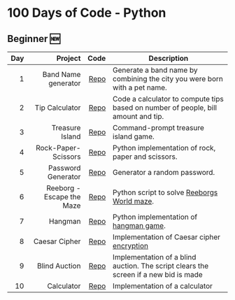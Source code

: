 # 100 Days of Code - Python

## Beginner :new:
| Day |                   Project |                                            Code | Description                                                                               |
|----:|--------------------------:|------------------------------------------------:|-------------------------------------------------------------------------------------------|
|   1 |       Band Name generator | [Repo](Beginner/01_band_name_generator/main.py) | Generate a band name by combining the city you were born with a pet name.                 |
|   2 |            Tip Calculator |      [Repo](Beginner/02_tip_calculator/main.py) | Code a calculator to compute tips based on number of people, bill amount and tip.         |
|   3 |           Treasure Island |     [Repo](Beginner/03_treasure_island/main.py) | Command-prompt treasure island game.                                                      |
|   4 |       Rock-Paper-Scissors | [Repo](Beginner/04_rock_paper_scissors/main.py) | Python implementation of rock, paper and scissors.                                        |
|   5 |        Password Generator |  [Repo](Beginner/05_password_generator/main.py) | Generator a random password.                                                              |
|   6 | Reeborg - Escape the Maze |   [Repo](Beginner/06_escaping_the_maze/main.py) | Python script to solve [Reeborgs World maze](https://reeborg.ca/reeborg.html).            |
|   7 |                   Hangman |             [Repo](Beginner/07_hangman/main.py) | Python implementation of [hangman game](https://en.wikipedia.org/wiki/Hangman_(game)).    |
|   8 |             Caesar Cipher |       [Repo](Beginner/08_caesar_cipher/main.py) | Implementation of Caesar cipher [encryption](https://en.wikipedia.org/wiki/Caesar_cipher) |
|   9 |             Blind Auction |       [Repo](Beginner/09_blind_auction/main.py) | Implementation of a blind auction. The script clears the screen if a new bid is made      |
|  10 |                Calculator | [Repo](Beginner/10_calculator/main.py)          | Implementation of a calculator                                                            |